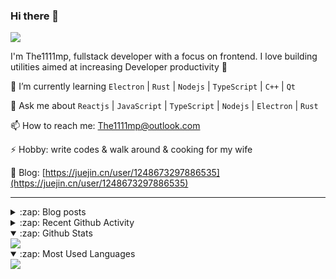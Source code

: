 ### Hi there 👋

![](https://komarev.com/ghpvc/?username=1111mp&color=green)

I'm The1111mp, fullstack developer with a focus on frontend. I love building utilities aimed at increasing Developer productivity 🙌

🌱 I’m currently learning `Electron` | `Rust` | `Nodejs` | `TypeScript` | `C++` | `Qt`

💬 Ask me about `Reactjs` | `JavaScript` | `TypeScript` | `Nodejs` | `Electron` | `Rust`

📫 How to reach me: <a href="mailto:The1111mp@outlook.com">The1111mp@outlook.com</a>

⚡ Hobby: write codes & walk around & cooking for my wife

📖 Blog: [https://juejin.cn/user/1248673297886535](https://juejin.cn/user/1248673297886535)

***

<details>
  <summary>:zap: Blog posts</summary>

  - [这里有从零开始构建现代化前端UI组件库所需要的一切](https://juejin.cn/post/7324011329883045915)
  - [使用 nvm-desktop 轻松安装和管理多个 node 版本](https://juejin.cn/post/7267791228872179727)
  - [Electron 中集成 SQLite3 数据库的最佳实践](https://juejin.cn/post/7202807471881306172)
  - [从0开发IM，单聊群聊在线离线消息以及消息的已读未读功能](https://juejin.cn/post/7202583557751865401)
  - [Electron（网页）中实现接近微信消息发送体验的消息输入框及界面](https://juejin.cn/post/7252505446396575781)
  - [Qt中基于QWebEngineView和QWebChannel实现与web的交互](https://juejin.cn/post/7238423148555501629)
</details>

<details>
  <summary>:zap: Recent Github Activity</summary>

  <!--START_SECTION:activity-->
1. 🗣 Commented on [#185](https://github.com/1111mp/nvm-desktop/issues/185#issuecomment-2917992289) in [1111mp/nvm-desktop](https://github.com/1111mp/nvm-desktop)
2. 🗣 Commented on [#184](https://github.com/1111mp/nvm-desktop/issues/184#issuecomment-2911986868) in [1111mp/nvm-desktop](https://github.com/1111mp/nvm-desktop)
3. 🗣 Commented on [#184](https://github.com/1111mp/nvm-desktop/issues/184#issuecomment-2911242131) in [1111mp/nvm-desktop](https://github.com/1111mp/nvm-desktop)
4. 🗣 Commented on [#182](https://github.com/1111mp/nvm-desktop/issues/182#issuecomment-2889431361) in [1111mp/nvm-desktop](https://github.com/1111mp/nvm-desktop)
5. 🗣 Commented on [#182](https://github.com/1111mp/nvm-desktop/issues/182#issuecomment-2889398850) in [1111mp/nvm-desktop](https://github.com/1111mp/nvm-desktop)
6. 🗣 Commented on [#181](https://github.com/1111mp/nvm-desktop/issues/181#issuecomment-2886068468) in [1111mp/nvm-desktop](https://github.com/1111mp/nvm-desktop)
7. 🗣 Commented on [#180](https://github.com/1111mp/nvm-desktop/issues/180#issuecomment-2872074241) in [1111mp/nvm-desktop](https://github.com/1111mp/nvm-desktop)
8. 🗣 Commented on [#180](https://github.com/1111mp/nvm-desktop/issues/180#issuecomment-2868726170) in [1111mp/nvm-desktop](https://github.com/1111mp/nvm-desktop)
9. 🗣 Commented on [#177](https://github.com/1111mp/nvm-desktop/issues/177#issuecomment-2816584726) in [1111mp/nvm-desktop](https://github.com/1111mp/nvm-desktop)
10. 🗣 Commented on [#177](https://github.com/1111mp/nvm-desktop/issues/177#issuecomment-2816565654) in [1111mp/nvm-desktop](https://github.com/1111mp/nvm-desktop)
  <!--END_SECTION:activity-->
</details>

<details open>
  <summary>:zap: Github Stats</summary>

  <img align="center" src="https://github-readme-stats-sigma-five.vercel.app/api?username=1111mp&show_icons=true&hide_border=true&theme=gruvbox" />
</details>

<details open>
  <summary>:zap: Most Used Languages</summary>

  <img align="center" src="https://github-readme-stats-sigma-five.vercel.app/api/top-langs/?username=1111mp&layout=compact&show_icons=true&hide_border=true&theme=gruvbox" />
</details>


<!--
**1111mp/1111mp** is a ✨ _special_ ✨ repository because its `README.md` (this file) appears on your GitHub profile.

Here are some ideas to get you started:

- 🔭 I’m currently working on ...
- 🌱 I’m currently learning ...
- 👯 I’m looking to collaborate on ...
- 🤔 I’m looking for help with ...
- 💬 Ask me about ...
- 📫 How to reach me: ...
- 😄 Pronouns: ...
- ⚡ Fun fact: ...
-->
